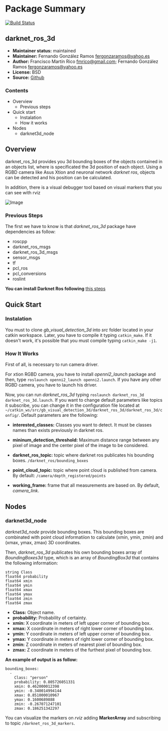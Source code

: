 # Package Summary

[![Build Status](https://travis-ci.com/IntelligentRoboticsLabs/gb_visual_detection_3d.svg?branch=master)](https://travis-ci.com/IntelligentRoboticsLabs/gb_visual_detection_3d)

## darknet_ros_3d

* **Maintainer status:** maintained
* **Maintainer:** Fernando González Ramos <fergonzaramos@yahoo.es>
* **Author:** Francisco Martín Rico <fmrico@gmail.com>; Fernando González Ramos <fergonzaramos@yahoo.es>
* **License:** BSD
* **Source:** [Github](https://github.com/IntelligentRoboticsLabs/gb_visual_detection_3d)

### Contents
* Overview
  * Previous steps
* Quick start
  * Instalation
  * How it works
* Nodes
  * darknet3d_node

## Overview
darknet_ros_3d provides you 3d bounding boxes of the objects contained in an objects list, where is specificated the 3d position of each object.
Using a RGBD camera like Asus Xtion and neuronal network *darknet ros*, objects can be detected and his position can be calculated.

In addition, there is a visual debugger tool based on visual markers that you can see with rviz

![Image](https://github.com/IntelligentRoboticsLabs/gb_visual_detection_3d/docs/visual_markers.png)

### Previous Steps

The first we have to know is that *darknet_ros_3d* package have dependencies as follow:

* roscpp
* darknet_ros_msgs
* darknet_ros_3d_msgs
* sensor_msgs
* tf
* pcl_ros
* pcl_conversions
* roslint

**You can install Darknet Ros following** [this steps](https://github.com/leggedrobotics/darknet_ros)

## Quick Start

### Instalation

You must to clone *gb_visual_detection_3d* into *src* folder located in your catkin workspace. Later, you have to compile it typing ``catkin_make``. If it doesn't work, it's possible that you must compile typing ``catkin_make -j1``.

### How It Works

First of all, is necessary to run camera driver.

For xtion RGBD camera, you have to install *openni2_launch* package and then, type ``roslaunch openni2_launch openni2.launch``. If you have any other RGBD camera, you have to launch his driver.

Now, you can run *darknet_ros_3d* typing ``roslaunch darknet_ros_3d darknet_ros_3d.launch``. If you want to change default parameters like topics it subscribe, you can change it in the configuration file located at ``~/catkin_ws/src/gb_visual_detection_3d/darknet_ros_3d/darknet_ros_3d/config/``. Default parameters are the following:

* **interested_classes:** Classes you want to detect. It must be classes names than exists previously in darknet ros.

* **mininum_detection_threshold:** Maximum distance range between any pixel of image and the center pixel of the image to be considered.

* **darknet_ros_topic:** topic where darknet ros publicates his bounding boxes. ``/darknet_ros/bounding_boxes``

* **point_cloud_topic:** topic where point cloud is published from camera. By default: ``/camera/depth_registered/points``

* **working_frame:** frame that all measurements are based on. By default, *camera_link*.

## Nodes

### darknet3d_node

*darknet3d_node* provide bounding boxes. This bounding boxes are combinated with point cloud informatiion to calculate (xmin, ymin, zmin) and (xmax, ymax, zmax) 3D coordinates.

Then, *darknet_ros_3d* publicates his own bounding boxes array of *BoundingBoxes3d* type, which is an array of *BoundingBox3d* that contains the following information:
```
string Class
float64 probability
float64 xmin
float64 ymin
float64 xmax
float64 ymax
float64 zmin
float64 zmax
```
* **Class:** Object name.
* **probability:** Probability of certainty.
* **xmin:** X coordinate in meters of left upper corner of bounding box.
* **xmax:** X coordinate in meters of right lower corner of bounding box.
* **ymin:** Y coordinate in meters of left upper corner of bounding box.
* **ymax:** Y coordinate in meters of right lower corner of bounding box.
* **zmin:** Z coordinate in meters of nearest pixel of bounding box.
* **zmax:** Z coordinate in meters of the furthest pixel of bounding box.

**An example of output is as follow:**

```
bounding_boxes:
  -
    Class: "person"
    probability: 0.805726051331
    xmin: 0.462000012398
    ymin: -0.340014994144
    xmax: 0.851000010967
    ymax: 0.1600689888
    zmin: -0.267071247101
    zmax: 0.186251342297
```

You can visualize the markers on *rviz* adding **MarkerArray** and subscribing to topic ``/darknet_ros_3d_markers``.

